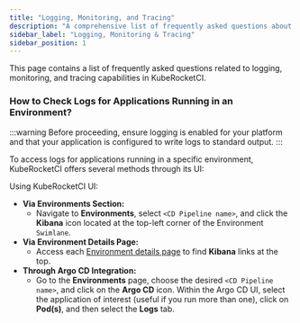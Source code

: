 ```yaml
---
title: "Logging, Monitoring, and Tracing"
description: "A comprehensive list of frequently asked questions about logging, monitoring, and tracing capabilities in KubeRocketCI."
sidebar_label: "Logging, Monitoring & Tracing"
sidebar_position: 1
---
```

<!-- markdownlint-disable MD025 -->
This page contains a list of frequently asked questions related to logging, monitoring, and tracing capabilities in KubeRocketCI.

<head>
  <link rel="canonical" href="https://docs.kuberocketci.io/docs/faq/observability/" />
</head>

### How to Check Logs for Applications Running in an Environment?

:::warning
  Before proceeding, ensure logging is enabled for your platform and that your application is configured to write logs to standard output.
:::

To access logs for applications running in a specific environment, KubeRocketCI offers several methods through its UI:

Using KubeRocketCI UI:

- **Via Environments Section:**
  - Navigate to **Environments**, select `<CD Pipeline name>`, and click the **Kibana** icon located at the top-left corner of the Environment `Swimlane`.
- **Via Environment Details Page:**
  - Access each [Environment details page](../user-guide/manage-environments.md#view-environment-details) to find **Kibana** links at the top.
- **Through Argo CD Integration:**
  - Go to the **Environments** page, choose the desired `<CD Pipeline name>`, and click on the **Argo CD** icon. Within the Argo CD UI, select the application of interest (useful if you run more than one), click on **Pod(s)**, and then select the **Logs** tab.
